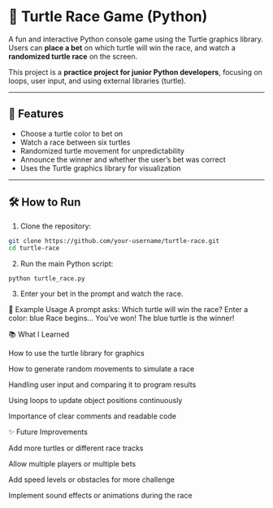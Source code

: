 # 🐢 Turtle Race Game (Python)

A fun and interactive Python console game using the Turtle graphics library.  
Users can **place a bet** on which turtle will win the race, and watch a **randomized turtle race** on the screen.

This project is a **practice project for junior Python developers**, focusing on loops, user input, and using external libraries (turtle).

---

## 🚀 Features
- Choose a turtle color to bet on  
- Watch a race between six turtles  
- Randomized turtle movement for unpredictability  
- Announce the winner and whether the user’s bet was correct  
- Uses the Turtle graphics library for visualization  

---

## 🛠️ How to Run
1. Clone the repository:

```bash
git clone https://github.com/your-username/turtle-race.git
cd turtle-race
```
2. Run the main Python script:
```
python turtle_race.py
```
3. Enter your bet in the prompt and watch the race.

📖 Example Usage
A prompt asks: Which turtle will win the race? Enter a color: blue
Race begins...
You’ve won! The blue turtle is the winner!

📚 What I Learned

How to use the turtle library for graphics

How to generate random movements to simulate a race

Handling user input and comparing it to program results

Using loops to update object positions continuously

Importance of clear comments and readable code

✨ Future Improvements

Add more turtles or different race tracks

Allow multiple players or multiple bets

Add speed levels or obstacles for more challenge

Implement sound effects or animations during the race
